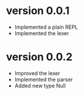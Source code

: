 # version 0.0.1
- Implemented a plain REPL
- Implemented the lexer
# version 0.0.2
- Improved the lexer
- Implemented the parser
- Added new type Null